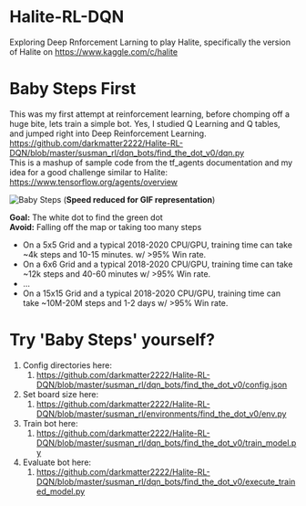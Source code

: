 # Halite-RL-DQN
Exploring Deep Rnforcement Larning to play Halite, specifically the version of Halite on https://www.kaggle.com/c/halite

# Baby Steps First
This was my first attempt at reinforcement learning, before chomping off a huge bite, lets train a simple bot. Yes, 
I studied Q Learning and Q tables, and jumped right into  Deep Reinforcement Learning.  
https://github.com/darkmatter2222/Halite-RL-DQN/blob/master/susman_rl/dqn_bots/find_the_dot_v0/dqn.py  
This is a mashup of sample code from the tf_agents documentation and my idea for a good challenge similar to Halite:  
https://www.tensorflow.org/agents/overview  
  
![Baby Steps]( https://imgur.com/7TEi2NT.gif) (**Speed reduced for GIF representation**)  
  
**Goal:** The white dot to find the green dot  
**Avoid:** Falling off the map or taking too many steps  

* On a 5x5 Grid and a typical 2018-2020 CPU/GPU, training time can take ~4k steps and 10-15 minutes. w/ >95% Win rate.    
* On a 6x6 Grid and a typical 2018-2020 CPU/GPU, training time can take ~12k steps and 40-60 minutes w/ >95% Win rate.  
* ...  
* On a 15x15 Grid and a typical 2018-2020 CPU/GPU, training time can take ~10M-20M steps and 1-2 days w/ >95% Win rate.  

# Try 'Baby Steps' yourself?
1. Config directories here:  
   1. https://github.com/darkmatter2222/Halite-RL-DQN/blob/master/susman_rl/dqn_bots/find_the_dot_v0/config.json  
2. Set board size here:  
   1. https://github.com/darkmatter2222/Halite-RL-DQN/blob/master/susman_rl/environments/find_the_dot_v0/env.py  
3. Train bot here:  
   1. https://github.com/darkmatter2222/Halite-RL-DQN/blob/master/susman_rl/dqn_bots/find_the_dot_v0/train_model.py  
4. Evaluate bot here:  
   1. https://github.com/darkmatter2222/Halite-RL-DQN/blob/master/susman_rl/dqn_bots/find_the_dot_v0/execute_trained_model.py








